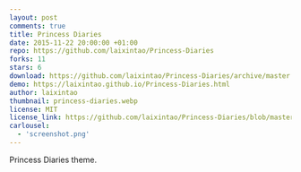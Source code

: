```yaml
---
layout: post
comments: true
title: Princess Diaries
date: 2015-11-22 20:00:00 +01:00
repo: https://github.com/laixintao/Princess-Diaries
forks: 11
stars: 6
download: https://github.com/laixintao/Princess-Diaries/archive/master.zip
demo: https://laixintao.github.io/Princess-Diaries.html 
author: laixintao
thumbnail: princess-diaries.webp
license: MIT
license_link: https://github.com/laixintao/Princess-Diaries/blob/master/LICENSE
carlousel:
  - 'screenshot.png'
---
```


Princess Diaries theme.
